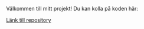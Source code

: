 
Välkommen till mitt projekt! Du kan kolla på koden här:

<a href="https://github.com/Tomshi-123/Mitt-cv-2">Länk till repository</a>
